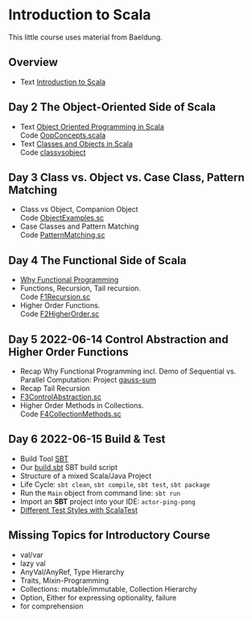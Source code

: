 # Introduction to Scala
This little course uses material from Baeldung.

## Overview
* Text [Introduction to Scala](https://www.baeldung.com/scala/scala-intro)
## Day 2 The Object-Oriented Side of Scala
* Text [Object Oriented Programming in Scala](https://www.baeldung.com/scala/oop-intro)<br>
  Code [OopConcepts.scala](https://github.com/Baeldung/scala-tutorials/blob/master/scala-core-oop/src/main/scala/com/baeldung/scala/oopinscala/OopConcepts.scala)
* Text [Classes and Objects in Scala](https://www.baeldung.com/scala/classes-objects)<br>
  Code [classvsobject](https://github.com/Baeldung/scala-tutorials/tree/master/scala-core-oop/src/main/scala/com/baeldung/scala/classvsobject)

## Day 3 Class vs. Object vs. Case Class, Pattern Matching
* Class vs Object, Companion Object<br>Code [ObjectExamples.sc](src/main/scala/classvsobject/ObjectExamples.sc)
* Case Classes and Pattern Matching<br>
  Code [PatternMatching.sc](src/main/scala/patternmatching/PatternMatching.sc)


## Day 4 The Functional Side of Scala
* [Why Functional Programming](src/main/scala/functions/F0WhyFunctional.md)
* Functions, Recursion, Tail recursion.<br>Code [F1Recursion.sc](src/main/scala/functions/F1Recursion.sc)
* Higher Order Functions.<br>Code [F2HigherOrder.sc](src/main/scala/functions/F2HigherOrder.sc)

## Day 5 2022-06-14 Control Abstraction and Higher Order Functions
* Recap Why Functional Programming incl. Demo of Sequential vs. Parallel Computation: Project [gauss-sum](../../../gauss-sum/)
* Recap Tail Recursion
* [F3ControlAbstraction.sc](src/main/scala/functions/F3ControlAbstraction.sc)
* Higher Order Methods in Collections.<br>Code [F4CollectionMethods.sc](src/main/scala/functions/F4CollectionMethods.sc)

## Day 6 2022-06-15 Build & Test
* Build Tool [SBT](https://www.scala-sbt.org/)
* Our [build.sbt](build.sbt) SBT build script
* Structure of a mixed Scala/Java Project
* Life Cycle: `sbt clean`, `sbt compile`, `sbt test`, `sbt package` 
* Run the `Main` object from command line: `sbt run`
* Import an **SBT** project into your IDE: `actor-ping-pong`
* [Different Test Styles with ScalaTest](src/test/scala/testDemo/)

## Missing Topics for Introductory Course
* val/var
* lazy val
* AnyVal/AnyRef, Type Hierarchy
* Traits, Mixin-Programming
* Collections: mutable/immutable, Collection Hierarchy
* Option, Either for expressing optionality, failure
* for comprehension
